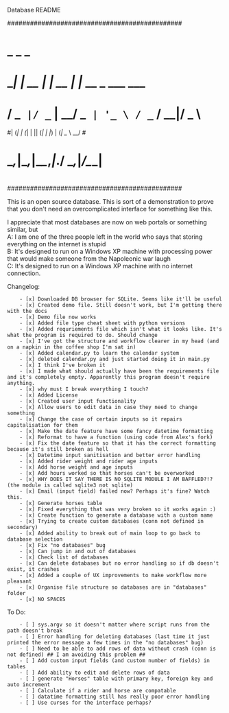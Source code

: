 
Database README

##############################################
#     _       _        _                     #
#  __| | __ _| |_ __ _| |__   __ _ ___  ___  #
# / _` |/ _` | __/ _` | '_ \ / _` / __|/ _ \ #
#| (_| | (_| | || (_| | |_) | (_| \__ \  __/ #
# \__,_|\__,_|\__\__,_|_.__/ \__,_|___/\___| #
#                                            #
##############################################

This is an open source database. This is sort of a demonstration to prove that you don't need an overcomplicated interface for something like this.

I appreciate that most databases are now on web portals or something similar, but  
A: I am one of the three people left in the world who says that storing everything on the internet is stupid  
B: It's designed to run on a Windows XP machine with processing power that would make someone from the Napoleonic war laugh  
C: It's designed to run on a Windows XP machine with no internet connection.

Changelog:

        - [x] Downloaded DB browser for SQLite. Seems like it'll be useful
        - [x] Created demo file. Still doesn't work, but I'm getting there with the docs
        - [x] Demo file now works
        - [x] Added file type cheat sheet with python versions
        - [x] Added requriements file which isn't what it looks like. It's what the program is required to do. Should change
        - [x] I've got the structure and workflow clearer in my head (and on a napkin in the coffee shop I'm sat in)
        - [x] Added calendar.py to learn the calendar system
        - [x] deleted calendar.py and just started doing it in main.py
        - [x] I think I've broken it
        - [x] I made what should actually have been the requirements file and it's completely empty. Apparently this program doesn't require anything.
        - [x] why must I break everything I touch?
        - [x] Added License
        - [x] Created user input functionality
        - [x] Allow users to edit data in case they need to change something
        - [x] Change the case of certain inputs so it repairs capitalisation for them
        - [x] Make the date feature have some fancy datetime formatting
        - [x] Reformat to have a function (using code from Alex's fork)
        - [x] Fix the date feature so that it has the correct formatting because it's still broken as hell
        - [x] Datetime input sanitisation and better error handling
        - [x] Added rider weight and rider age inputs
        - [x] Add horse weight and age inputs
        - [x] Add hours worked so that horses can't be overworked
        - [x] WHY DOES IT SAY THERE IS NO SQLITE MODULE I AM BAFFLED?!? (the module is called sqlite3 not sqlite)
        - [x] Email (input field) failed now? Perhaps it's fine? Watch this.
        - [x] Generate horses table
        - [x] Fixed everything that was very broken so it works again :)
        - [x] Create function to generate a database with a custom name
        - [x] Trying to create custom databases (conn not defined in secondary)
        - [x] Added ability to break out of main loop to go back to database selection
        - [x] Fix "no databases" bug
        - [x] Can jump in and out of databases
        - [x] Check list of databases
        - [x] Can delete databases but no error handling so if db doesn't exist, it crashes
        - [x] Added a couple of UX improvements to make workflow more pleasant
        - [x] Organise file structure so databases are in "databases" folder
        - [x] NO SPACES

To Do:

        - [ ] sys.argv so it doesn't matter where script runs from the path doesn't break        
        - [ ] Error handling for deleting databases (last time it just printed the error message a few times in the "no databases" bug)
        - [ ] Need to be able to add rows of data without crash (conn is not defined) ## I am avoiding this problem ##
        - [ ] Add custom input fields (and custom number of fields) in tables
        - [ ] Add ability to edit and delete rows of data
        - [ ] generate "Horses" table with primary key, foreign key and auto increment
        - [ ] Calculate if a rider and horse are compatable
        - [ ] datatime formatting still has really poor error handling
        - [ ] Use curses for the interface perhaps?
